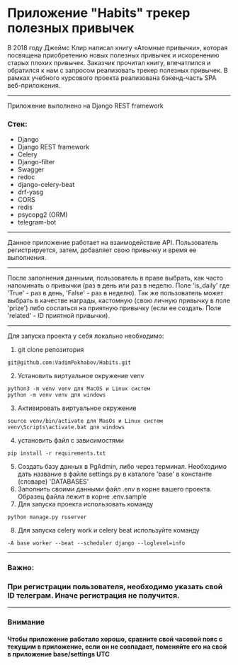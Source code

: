 # Приложение "Habits" трекер полезных привычек
В 2018 году Джеймс Клир написал книгу «Атомные привычки», которая посвящена приобретению новых полезных привычек и искоренению старых плохих привычек. Заказчик прочитал книгу, впечатлился и обратился к нам с запросом реализовать трекер полезных привычек.
В рамках учебного курсового проекта реализована бэкенд-часть SPA веб-приложения.
____
 Приложение выполнено на Django REST framework
### Стек:
* Django
* Django REST framework
* Celery
* Django-filter
* Swagger
* redoc
* django-celery-beat
* drf-yasg
* CORS
* redis
* psycopg2 (ORM)
* telegram-bot
____
Данное приложение работает на взаимодействие API.
Пользователь регистрируется, затем, добавляет свою привычку и время ее выполнения.
____
После заполнения данными, пользователь в праве выбрать, как часто напоминать о привычки (раз в день или раз в неделю. Поле 'is_daily' где 'True' - раз в день, 'False' - раз в неделю).
Так же пользователь может выбрать в качестве награды, кастомную (свою личную привычку в поле 'prize') либо сослаться на приятную привычку (если ее создать. Поле 'related' - ID приятной привычки).
____
Для запуска проекта у себя локально необходимо:

1. git clone репозитория
```
git@github.com:VadimPokhabov/Habits.git
```
2. Установить виртуальное окружение venv
```
python3 -m venv venv для MacOS и Linux систем
python -m venv venv для windows
```
3. Активировать виртуальное окружение
```
source venv/bin/activate для MasOs и Linux систем
venv\Scripts\activate.bat для windows
```
4. установить файл с зависимостями
```
pip install -r requirements.txt
```
5. Создать базу данных в PgAdmin, либо через терминал. Необходимо дать название в файле settings.py в каталоге 'base' в константе (словаре) 'DATABASES'
6. Заполнить своими данными файл .env в корне вашего проекта. Образец файла лежит в корне .env.sample
7. Для запуска проекта использовать команду
```
python manage.py ruserver
```
8. Для запуска celery work и celery beat используйте команду
```
-A base worker --beat --scheduler django --loglevel=info
```
____
### Важно:
### При регистрации пользователя, необходимо указать свой ID телеграм. Иначе регистрация не получится.
____
### Внимание
#### Чтобы приложение работало хорошо, сравните свой часовой пояс с текущим в приложение, если он не совпадает, поменяйте его на свой в приложение base/settings UTC

